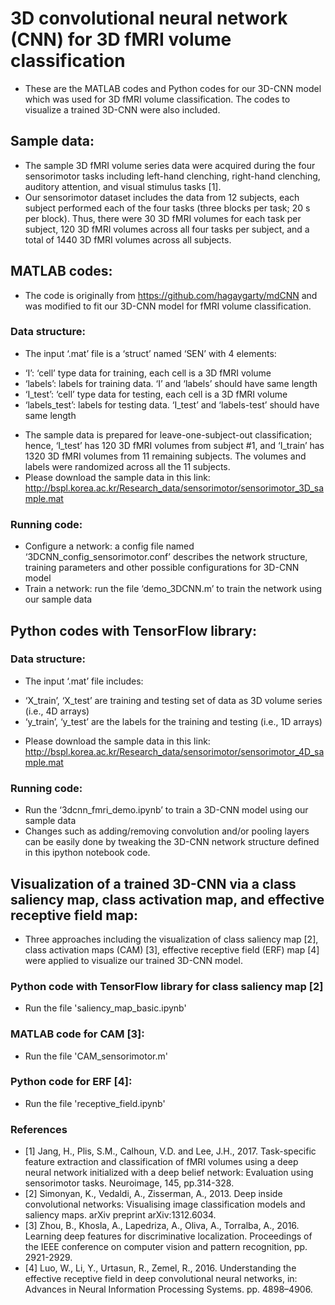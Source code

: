 # 3D convolutional neural network (CNN) for 3D fMRI volume classification
* These are the MATLAB codes and Python codes for our 3D-CNN model which was used for 3D fMRI volume classification. The codes to visualize a trained 3D-CNN were also included.

## Sample data: 
* The sample 3D fMRI volume series data were acquired during the four sensorimotor tasks including left-hand clenching, right-hand clenching, auditory attention, and visual stimulus tasks [1].
* Our sensorimotor dataset includes the data from 12 subjects, each subject performed each of the four tasks (three blocks per task; 20 s per block). Thus, there were 30 3D fMRI volumes for each task per subject, 120 3D fMRI volumes across all four tasks per subject, and a total of 1440 3D fMRI volumes across all subjects.

## MATLAB codes:
* The code is originally from https://github.com/hagaygarty/mdCNN and was modified to fit our 3D-CNN model for fMRI volume classification.

### Data structure: 
* The input ‘.mat’ file is a ‘struct’ named ‘SEN’ with 4 elements:
- ‘I’: ‘cell’ type data for training, each cell is a 3D fMRI volume
- ‘labels’: labels for training data. ‘I’ and ‘labels’ should have same length
- ‘I_test’: ‘cell’ type data for testing, each cell is a 3D fMRI volume
- ‘labels_test’: labels for testing data. ‘I_test’ and ‘labels-test’ should have same length
* The sample data is prepared for leave-one-subject-out classification; hence, ‘I_test’ has 120 3D fMRI volumes from subject #1, and ‘I_train’ has 1320 3D fMRI volumes from 11 remaining subjects. The volumes and labels were randomized across all the 11 subjects.
* Please download the sample data in this link: http://bspl.korea.ac.kr/Research_data/sensorimotor/sensorimotor_3D_sample.mat

### Running code:
* Configure a network: a config file named ‘3DCNN_config_sensorimotor.conf’ describes the network structure, training parameters and other possible configurations for 3D-CNN model
* Train a network: run the file ‘demo_3DCNN.m’ to train the network using our sample data

## Python codes with TensorFlow library:
### Data structure: 
* The input ‘.mat’ file includes:
- ‘X_train’, ‘X_test’ are training and testing set of data as 3D volume series (i.e., 4D arrays)
- ‘y_train’, ‘y_test’ are the labels for the training and testing (i.e., 1D arrays)
* Please download the sample data in this link: http://bspl.korea.ac.kr/Research_data/sensorimotor/sensorimotor_4D_sample.mat

### Running code: 
* Run the ‘3dcnn_fmri_demo.ipynb’ to train a 3D-CNN model using our sample data
* Changes such as adding/removing convolution and/or pooling layers can be easily done by tweaking the 3D-CNN network structure defined in this ipython notebook code.

## Visualization of a trained 3D-CNN via a class saliency map, class activation map, and effective receptive field map:
* Three approaches including the visualization of class saliency map [2], class activation maps (CAM) [3], effective receptive field (ERF) map [4] were applied to visualize our trained 3D-CNN model.

### Python code with TensorFlow library for class saliency map [2]
* Run the file 'saliency_map_basic.ipynb'

### MATLAB code for CAM [3]:
* Run the file 'CAM_sensorimotor.m'

### Python code for ERF [4]:
* Run the file 'receptive_field.ipynb'

### References
* [1] Jang, H., Plis, S.M., Calhoun, V.D. and Lee, J.H., 2017. Task-specific feature extraction and classification of fMRI volumes using a deep neural network initialized with a deep belief network: Evaluation using sensorimotor tasks. Neuroimage, 145, pp.314-328.
* [2] Simonyan, K., Vedaldi, A., Zisserman, A., 2013. Deep inside convolutional networks: Visualising image classification models and saliency maps. arXiv preprint arXiv:1312.6034.
* [3] Zhou, B., Khosla, A., Lapedriza, A., Oliva, A., Torralba, A., 2016. Learning deep features for discriminative localization. Proceedings of the IEEE conference on computer vision and pattern recognition, pp. 2921-2929.
* [4] Luo, W., Li, Y., Urtasun, R., Zemel, R., 2016. Understanding the effective receptive field in deep convolutional neural networks, in: Advances in Neural Information Processing Systems. pp. 4898–4906.
